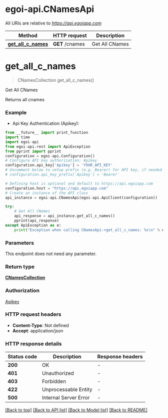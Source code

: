 # egoi-api.CNamesApi

All URIs are relative to *https://api.egoiapp.com*

Method | HTTP request | Description
------------- | ------------- | -------------
[**get_all_c_names**](CNamesApi.md#get_all_c_names) | **GET** /cnames | Get All CNames


# **get_all_c_names**
> CNamesCollection get_all_c_names()

Get All CNames

Returns all cnames

### Example

* Api Key Authentication (Apikey):
```python
from __future__ import print_function
import time
import egoi-api
from egoi-api.rest import ApiException
from pprint import pprint
configuration = egoi-api.Configuration()
# Configure API key authorization: Apikey
configuration.api_key['Apikey'] = 'YOUR_API_KEY'
# Uncomment below to setup prefix (e.g. Bearer) for API key, if needed
# configuration.api_key_prefix['Apikey'] = 'Bearer'

# Defining host is optional and default to https://api.egoiapp.com
configuration.host = "https://api.egoiapp.com"
# Create an instance of the API class
api_instance = egoi-api.CNamesApi(egoi-api.ApiClient(configuration))

try:
    # Get All CNames
    api_response = api_instance.get_all_c_names()
    pprint(api_response)
except ApiException as e:
    print("Exception when calling CNamesApi->get_all_c_names: %s\n" % e)
```

### Parameters
This endpoint does not need any parameter.

### Return type

[**CNamesCollection**](CNamesCollection.md)

### Authorization

[Apikey](../README.md#Apikey)

### HTTP request headers

 - **Content-Type**: Not defined
 - **Accept**: application/json

### HTTP response details
| Status code | Description | Response headers |
|-------------|-------------|------------------|
**200** | OK |  -  |
**401** | Unauthorized |  -  |
**403** | Forbidden |  -  |
**422** | Unprocessable Entity |  -  |
**500** | Internal Server Error |  -  |

[[Back to top]](#) [[Back to API list]](../README.md#documentation-for-api-endpoints) [[Back to Model list]](../README.md#documentation-for-models) [[Back to README]](../README.md)

